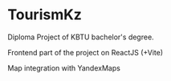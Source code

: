 # TourismKz

Diploma Project of KBTU bachelor's degree.

Frontend part of the project on ReactJS (+Vite)

Map integration with YandexMaps
